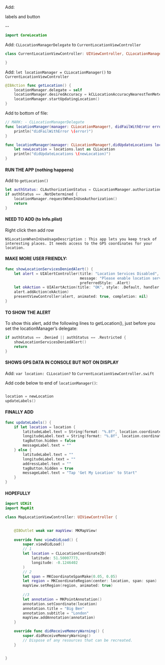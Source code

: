 Add:

labels and button

--

```swift
import CoreLocation
```

Add: `CLLocationManagerDelegate` to `CurrentLocationViewController`

```swift
class CurrentLocationViewController: UIViewController, CLLocationManagerDelegate {

}
```

Add: `let locationManager = CLLocationManager()` to `CurrentLocationViewController`



```swift
@IBAction func getLocation() {    locationManager.delegate = self    locationManager.desiredAccuracy = kCLLocationAccuracyNearestTenMeters    locationManager.startUpdatingLocation()}
```

Add to bottom of file:

```swift
// MARK: - CLLocationManagerDelegatefunc locationManager(manager: CLLocationManager!, didFailWithError error: NSError!) {    println("didFailWithError \(error)")}
func locationManager(manager: CLLocationManager!,didUpdateLocations locations: [AnyObject]!) {    let newLocation = locations.last as CLLocation    println("didUpdateLocations \(newLocation)")}
```

#### RUN THE APP (nothing happens)

Add to `getLocation()`

```swift
let authStatus: CLAuthorizationStatus = CLLocationManager.authorizationStatus()if authStatus == .NotDetermined {    locationManager.requestWhenInUseAuthorization()    return}
```

#### NEED TO ADD (to Info.plist)

Right click then add row
```
NSLocationWhenInUseUsageDescription : This app lets you keep track of interesting places. It needs access to the GPS coordinates for your location.
```

#### MAKE MORE USER FRIENDLY:

```swift
func showLocationServicesDeniedAlert() {    let alert = UIAlertController(title: "Location Services Disabled", 
                                  message: "Please enable location services for this app in Settings.",                       
                                  preferredStyle: .Alert)    let okAction = UIAlertAction(title: "OK", style: .Default, handler: nil)    alert.addAction(okAction)    presentViewController(alert, animated: true, completion: nil)}
```

#### TO SHOW THE ALERT

To show this alert, add the following lines to getLocation(), just before you set the locationManager’s delegate:```swiftif authStatus == .Denied || authStatus == .Restricted {    showLocationServicesDeniedAlert()    return}
```

#### SHOWS GPS DATA IN CONSOLE BUT NOT ON DISPLAY

Add: `var location: CLLocation?` to `CurrentLocationViewController.swift`

Add code below to end of `locationManager()`:

```swift

location = newLocationupdateLabels()

```

#### FINALLY ADD

```swift
func updateLabels() {    if let location = location {        latitudeLabel.text = String(format: "%.8f", location.coordinate.latitude)        longitudeLabel.text = String(format: "%.8f", location.coordinate.longitude)        tagButton.hidden = false        messageLabel.text = ""    } else {        latitudeLabel.text = ""        longitudeLabel.text = ""        addressLabel.text = ""        tagButton.hidden = true        messageLabel.text = "Tap 'Get My Location' to Start"    }}
```

#### HOPEFULLY

```swift
import UIKit
import MapKit

class MapLocationViewController: UIViewController {

    
    @IBOutlet weak var mapView: MKMapView!
    
    override func viewDidLoad() {
        super.viewDidLoad()
        // 1
        let location = CLLocationCoordinate2D(
            latitude: 51.50007773,
            longitude: -0.1246402
        )
        // 2
        let span = MKCoordinateSpanMake(0.05, 0.05)
        let region = MKCoordinateRegion(center: location, span: span)
        mapView.setRegion(region, animated: true)
        
        //3
        let annotation = MKPointAnnotation()
        annotation.setCoordinate(location)
        annotation.title = "Big Ben"
        annotation.subtitle = "London"
        mapView.addAnnotation(annotation)
    }

    override func didReceiveMemoryWarning() {
        super.didReceiveMemoryWarning()
        // Dispose of any resources that can be recreated.
    }


}
```

